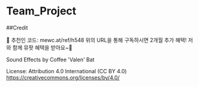 # Team_Project

##Credit

🎫 추천인 코드: mewc.at/ref/h548
위의 URL을 통해 구독하시면 2개월 추가 혜택!
저와 함께 뮤팟 혜택을 받아요~🎁

Sound Effects by Coffee 'Valen' Bat

License: Attribution 4.0 International (CC BY 4.0)
https://creativecommons.org/licenses/by/4.0/
